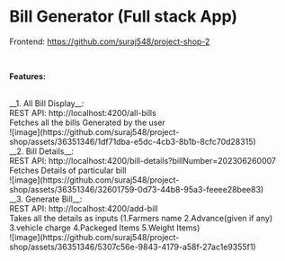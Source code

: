 # Bill Generator (Full stack App)

Frontend: https://github.com/suraj548/project-shop-2

<br/>

**Features:** 

<br/>
__1. All Bill Display__: <br/>
                         REST API: http://localhost:4200/all-bills <br/>
                         Fetches all the bills Generated by the user <br/>
                         ![image](https://github.com/suraj548/project-shop/assets/36351346/1df71dba-e5dc-4cb3-8b1b-8cfc70d28315)

<br/>
__2. Bill Details__: <br/>
                      REST API: http://localhost:4200/bill-details?billNumber=202306260007 <br/>
                      Fetches Details of particular bill <br/>
                      ![image](https://github.com/suraj548/project-shop/assets/36351346/32601759-0d73-44b8-95a3-feeee28bee83)

<br/>
__3. Generate Bill__: <br/>
                      REST API: http://localhost:4200/add-bill <br/>
                      Takes all the details as inputs (1.Farmers name 2.Advance(given if any) 3.vehicle charge 4.Packeged Items 5.Weight Items) <br/>
                      ![image](https://github.com/suraj548/project-shop/assets/36351346/5307c56e-9843-4179-a58f-27ac1e9355f1)
